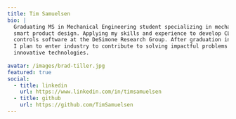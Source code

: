 ```yaml
---
title: Tim Samuelsen
bio: |
  Graduating MS in Mechanical Engineering student specializing in mechatronics and 
  smart product design. Applying my skills and experience to develop CLIP 3D printer
  controls software at the DeSimone Research Group. After graduation in March 2022,
  I plan to enter industry to contribute to solving impactful problems by leveraging
  innovative technologies.
 
avatar: /images/brad-tiller.jpg
featured: true
social:
  - title: linkedin
    url: https://www.linkedin.com/in/timsamuelsen
  - title: github
    url: https://github.com/TimSamuelsen
---
```

